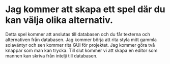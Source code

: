 # Jag kommer att skapa ett spel där du kan välja olika alternativ. 
Detta spel kommer att anslutas till databasen och du får texterna och alternativen från databasen. Jag kommer börja att rita styla mitt gammla 
solaväntyr och sen kommer rita GUI för projektet. Jag kommer göra två knappar som man kan trycka.
Till slut kommer vi att skapa en editor som mannen kan skriva från intelji till databasen.
